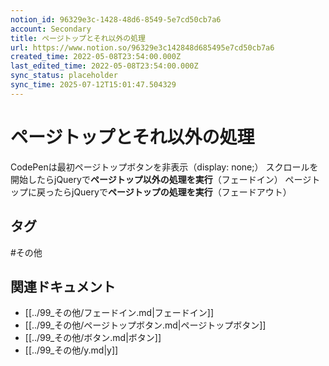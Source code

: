 ```yaml
---
notion_id: 96329e3c-1428-48d6-8549-5e7cd50cb7a6
account: Secondary
title: ページトップとそれ以外の処理
url: https://www.notion.so/96329e3c142848d685495e7cd50cb7a6
created_time: 2022-05-08T23:54:00.000Z
last_edited_time: 2022-05-08T23:54:00.000Z
sync_status: placeholder
sync_time: 2025-07-12T15:01:47.504329
---
```

# ページトップとそれ以外の処理

CodePenは最初ページトップボタンを非表示（display: none;）
スクロールを開始したらjQueryで**ページトップ以外の処理を実行**（フェードイン）
ページトップに戻ったらjQueryで**ページトップの処理を実行**（フェードアウト）

## タグ

#その他 

## 関連ドキュメント

- [[../99_その他/フェードイン.md|フェードイン]]
- [[../99_その他/ページトップボタン.md|ページトップボタン]]
- [[../99_その他/ボタン.md|ボタン]]
- [[../99_その他/y.md|y]]
